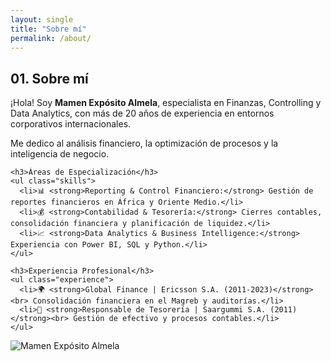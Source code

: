 ```yaml
---
layout: single
title: "Sobre mí"
permalink: /about/
---
```


<div class="about-container dark-mode">

  <!-- Columna Izquierda -->
  <div class="about-left">
    <h2><span class="highlight">01.</span> Sobre mí</h2>
    <p>
      ¡Hola! Soy <strong>Mamen Expósito Almela</strong>, especialista en Finanzas, Controlling y Data Analytics, con más de 20 años de experiencia en entornos corporativos internacionales.
    </p>
    <p>
      Me dedico al análisis financiero, la optimización de procesos y la inteligencia de negocio.
    </p>
    
    <h3>Áreas de Especialización</h3>
    <ul class="skills">
      <li>📊 <strong>Reporting & Control Financiero:</strong> Gestión de reportes financieros en África y Oriente Medio.</li>
      <li>💰 <strong>Contabilidad & Tesorería:</strong> Cierres contables, consolidación financiera y planificación de liquidez.</li>
      <li>📈 <strong>Data Analytics & Business Intelligence:</strong> Experiencia con Power BI, SQL y Python.</li>
    </ul>

    <h3>Experiencia Profesional</h3>
    <ul class="experience">
      <li>🌍 <strong>Global Finance | Ericsson S.A. (2011-2023)</strong><br> Consolidación financiera en el Magreb y auditorías.</li>
      <li>🏦 <strong>Responsable de Tesorería | Saargummi S.A. (2011)</strong><br> Gestión de efectivo y procesos contables.</li>
    </ul>
  </div>

  <!-- Columna Derecha (Imagen) -->
  <div class="about-right">
    <img src="/assets/images/profile.jpg" alt="Mamen Expósito Almela">
  </div>

</div>
